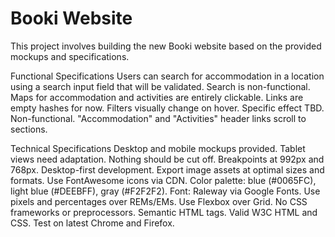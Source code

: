 # Booki Website

This project involves building the new Booki website based on the provided mockups and specifications.

Functional Specifications
Users can search for accommodation in a location using a search input field that will be validated. Search is non-functional.
Maps for accommodation and activities are entirely clickable. Links are empty hashes for now.
Filters visually change on hover. Specific effect TBD. Non-functional.
"Accommodation" and "Activities" header links scroll to sections.

Technical Specifications
Desktop and mobile mockups provided. Tablet views need adaptation. Nothing should be cut off.
Breakpoints at 992px and 768px. Desktop-first development.
Export image assets at optimal sizes and formats.
Use FontAwesome icons via CDN.
Color palette: blue (#0065FC), light blue (#DEEBFF), gray (#F2F2F2).
Font: Raleway via Google Fonts.
Use pixels and percentages over REMs/EMs.
Use Flexbox over Grid.
No CSS frameworks or preprocessors.
Semantic HTML tags.
Valid W3C HTML and CSS.
Test on latest Chrome and Firefox.
